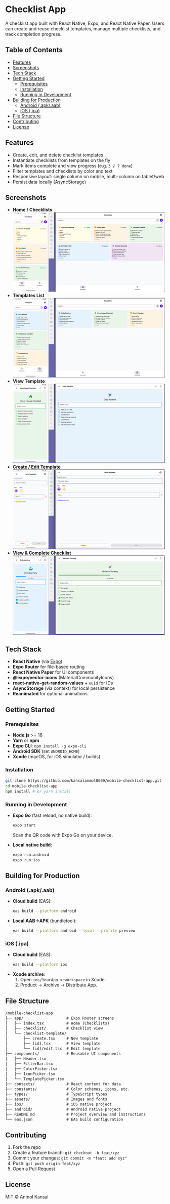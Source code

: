# Checklist App

A checklist app built with React Native, Expo, and React Native Paper. Users can create and reuse checklist templates, manage multiple checklists, and track completion progress.

## Table of Contents

- [Features](#features)
- [Screenshots](#screenshots)
- [Tech Stack](#tech-stack)
- [Getting Started](#getting-started)
  - [Prerequisites](#prerequisites)
  - [Installation](#installation)
  - [Running in Development](#running-in-development)
- [Building for Production](#building-for-production)
  - [Android (.apk/.aab)](#android-apk-aab)
  - [iOS (.ipa)](#ios-ipa)
- [File Structure](#file-structure)
- [Contributing](#contributing)
- [License](#license)

## Features

- Create, edit, and delete checklist templates
- Instantiate checklists from templates on the fly
- Mark items complete and view progress (e.g. `3 / 7 done`)
- Filter templates and checklists by color and text
- Responsive layout: single column on mobile, multi-column on tablet/web
- Persist data locally (AsyncStorage)

## Screenshots

- **Home / Checklists**
  ![Home Screen](./screens/home.png)
- **Templates List**
  ![Templates List](./screens/templates.png)
- **View Template**
  ![View Template](./screens/view-template.png)
- **Create / Edit Template**
  ![Create Template](./screens/create-template.png)
- **View & Complete Checklist**
  ![View Checklist](./screens/view-checklist.png)

## Tech Stack

- **React Native** (via [Expo](https://expo.dev))
- **Expo Router** for file-based routing
- **React Native Paper** for UI components
- **@expo/vector-icons** (MaterialCommunityIcons)
- **react-native-get-random-values** + `uuid` for IDs
- **AsyncStorage** (via context) for local persistence
- **Reanimated** for optional animations

## Getting Started

### Prerequisites

- **Node.js** >= 16
- **Yarn** or **npm**
- **Expo CLI**: `npm install -g expo-cli`
- **Android SDK** (set `ANDROID_HOME`)
- **Xcode** (macOS, for iOS simulator / builds)

### Installation

```bash
git clone https://github.com/kansalanmol0609/mobile-checklist-app.git
cd mobile-checklist-app
npm install # or yarn install
```

### Running in Development

- **Expo Go** (fast reload, no native build):

  ```bash
  expo start
  ```

  Scan the QR code with Expo Go on your device.

- **Local native build**:
  ```bash
  expo run:android
  expo run:ios
  ```

## Building for Production

### Android (.apk/.aab)

- **Cloud build** (EAS):
  ```bash
  eas build --platform android
  ```
- **Local AAB→APK** (bundletool):
  ```bash
  eas build --platform android --local --profile preview
  ```

### iOS (.ipa)

- **Cloud build** (EAS):
  ```bash
  eas build --platform ios
  ```
- **Xcode archive**:
  1. Open `ios/YourApp.xcworkspace` in Xcode.
  2. Product → Archive → Distribute App.

## File Structure

```
/mobile-checklist-app
├── app/                   # Expo Router screens
│   ├── index.tsx          # Home (Checklists)
│   ├── checklist/         # Checklist view
│   └── checklist-template/
│       ├── create.tsx     # New template
│       ├── [id].tsx       # View template
│       └── [id]/edit.tsx  # Edit template
├── components/            # Reusable UI components
│   ├── Header.tsx
│   ├── FilterBar.tsx
│   ├── ColorPicker.tsx
│   ├── IconPicker.tsx
│   └── TemplatePicker.tsx
├── contexts/              # React context for data
├── constants/             # Color schemes, icons, etc.
├── types/                 # TypeScript types
├── assets/                # Images and fonts
├── ios/                   # iOS native project
├── android/               # Android native project
├── README.md              # Project overview and instructions
└── eas.json               # EAS build configuration
```

## Contributing

1. Fork the repo
2. Create a feature branch: `git checkout -b feat/xyz`
3. Commit your changes: `git commit -m "feat: add xyz"`
4. Push: `git push origin feat/xyz`
5. Open a Pull Request

## License

MIT © Anmol Kansal
